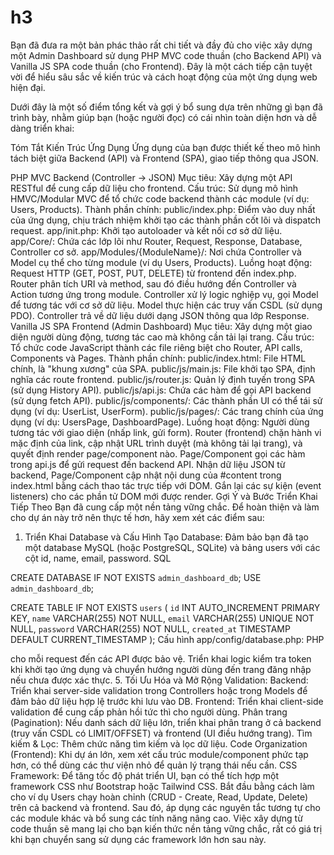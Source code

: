 # h3

Bạn đã đưa ra một bản phác thảo rất chi tiết và đầy đủ cho việc xây dựng một Admin Dashboard sử dụng PHP MVC code thuần (cho Backend API) và Vanilla JS SPA code thuần (cho Frontend). Đây là một cách tiếp cận tuyệt vời để hiểu sâu sắc về kiến trúc và cách hoạt động của một ứng dụng web hiện đại.

Dưới đây là một số điểm tổng kết và gợi ý bổ sung dựa trên những gì bạn đã trình bày, nhằm giúp bạn (hoặc người đọc) có cái nhìn toàn diện hơn và dễ dàng triển khai:

Tóm Tắt Kiến Trúc Ứng Dụng
Ứng dụng của bạn được thiết kế theo mô hình tách biệt giữa Backend (API) và Frontend (SPA), giao tiếp thông qua JSON.

PHP MVC Backend (Controller -> JSON)
Mục tiêu: Xây dựng một API RESTful để cung cấp dữ liệu cho frontend.
Cấu trúc: Sử dụng mô hình HMVC/Modular MVC để tổ chức code backend thành các module (ví dụ: Users, Products).
Thành phần chính:
public/index.php: Điểm vào duy nhất của ứng dụng, chịu trách nhiệm khởi tạo các thành phần cốt lõi và dispatch request.
app/init.php: Khởi tạo autoloader và kết nối cơ sở dữ liệu.
app/Core/: Chứa các lớp lõi như Router, Request, Response, Database, Controller cơ sở.
app/Modules/{ModuleName}/: Nơi chứa Controller và Model cụ thể cho từng module (ví dụ Users, Products).
Luồng hoạt động:
Request HTTP (GET, POST, PUT, DELETE) từ frontend đến index.php.
Router phân tích URI và method, sau đó điều hướng đến Controller và Action tương ứng trong module.
Controller xử lý logic nghiệp vụ, gọi Model để tương tác với cơ sở dữ liệu.
Model thực hiện các truy vấn CSDL (sử dụng PDO).
Controller trả về dữ liệu dưới dạng JSON thông qua lớp Response.
Vanilla JS SPA Frontend (Admin Dashboard)
Mục tiêu: Xây dựng một giao diện người dùng động, tương tác cao mà không cần tải lại trang.
Cấu trúc: Tổ chức code JavaScript thành các file riêng biệt cho Router, API calls, Components và Pages.
Thành phần chính:
public/index.html: File HTML chính, là "khung xương" của SPA.
public/js/main.js: File khởi tạo SPA, định nghĩa các route frontend.
public/js/router.js: Quản lý định tuyến trong SPA (sử dụng History API).
public/js/api.js: Chứa các hàm để gọi API backend (sử dụng fetch API).
public/js/components/: Các thành phần UI có thể tái sử dụng (ví dụ: UserList, UserForm).
public/js/pages/: Các trang chính của ứng dụng (ví dụ: UsersPage, DashboardPage).
Luồng hoạt động:
Người dùng tương tác với giao diện (nhấp link, gửi form).
Router (frontend) chặn hành vi mặc định của link, cập nhật URL trình duyệt (mà không tải lại trang), và quyết định render page/component nào.
Page/Component gọi các hàm trong api.js để gửi request đến backend API.
Nhận dữ liệu JSON từ backend, Page/Component cập nhật nội dung của #content trong index.html bằng cách thao tác trực tiếp với DOM.
Gắn lại các sự kiện (event listeners) cho các phần tử DOM mới được render.
Gợi Ý và Bước Triển Khai Tiếp Theo
Bạn đã cung cấp một nền tảng vững chắc. Để hoàn thiện và làm cho dự án này trở nên thực tế hơn, hãy xem xét các điểm sau:

1. Triển Khai Database và Cấu Hình
Tạo Database: Đảm bảo bạn đã tạo một database MySQL (hoặc PostgreSQL, SQLite) và bảng users với các cột id, name, email, password.
SQL

CREATE DATABASE IF NOT EXISTS `admin_dashboard_db`;
USE `admin_dashboard_db`;

CREATE TABLE IF NOT EXISTS `users` (
    `id` INT AUTO_INCREMENT PRIMARY KEY,
    `name` VARCHAR(255) NOT NULL,
    `email` VARCHAR(255) UNIQUE NOT NULL,
    `password` VARCHAR(255) NOT NULL,
    `created_at` TIMESTAMP DEFAULT CURRENT_TIMESTAMP
);
Cấu hình app/config/database.php:
PHP

<?php
define('DB_HOST', 'localhost');
define('DB_NAME', 'admin_dashboard_db');
define('DB_USER', 'root'); // Thay bằng user của bạn
define('DB_PASS', '');     // Thay bằng password của bạn
Thiết lập Web Server: Đảm bảo Apache (hoặc Nginx) được cấu hình để trỏ public là thư mục gốc của dự án và cho phép mod_rewrite để xử lý các URL thân thiện.
2. Phát Triển Thêm Các Module và Component
UserForm Component (public/js/components/UserForm.js):
Tạo form để thêm mới và chỉnh sửa người dùng.
Xử lý việc lấy dữ liệu người dùng hiện có khi ở chế độ chỉnh sửa.
Gửi dữ liệu form đến API backend (sử dụng UsersAPI.create hoặc UsersAPI.update).
Quản lý thông báo lỗi/thành công cho người dùng.
DashboardPage (public/js/pages/DashboardPage.js): Một trang đơn giản hiển thị thông tin tổng quan.
Products Module/Components: Lặp lại quy trình tương tự cho module Products (Backend: ProductController.php, Product.php; Frontend: ProductList.js, ProductForm.js, ProductsPage.js).
3. Xử Lý Lỗi và Thông Báo
Backend: Cải thiện việc trả về thông báo lỗi chi tiết hơn từ Controller khi có lỗi xảy ra (ví dụ: lỗi validation, lỗi CSDL).
Frontend: Hiển thị các thông báo lỗi hoặc thành công rõ ràng cho người dùng (ví dụ: dùng alert đơn giản, hoặc phát triển một hệ thống toast/snackbar message).
4. Xác Thực và Ủy Quyền (Authentication & Authorization)
Đây là một phần quan trọng của Admin Dashboard.

Backend:
Thêm một AuthController.php để xử lý đăng nhập/đăng ký.
Khi đăng nhập thành công, tạo và trả về một JWT (JSON Web Token) cho client.
Triển khai một Middleware hoặc logic kiểm tra token trong Router hoặc Controller cơ sở để bảo vệ các API endpoint cần xác thực.
Frontend:
Xây dựng trang đăng nhập.
Khi nhận được JWT từ backend, lưu trữ nó (ví dụ: localStorage.setItem('jwt', token)).
Trong api.js, thêm token vào header Authorization: Bearer <token> cho mỗi request đến các API được bảo vệ.
Triển khai logic kiểm tra token khi khởi tạo ứng dụng và chuyển hướng người dùng đến trang đăng nhập nếu chưa được xác thực.
5. Tối Ưu Hóa và Mở Rộng
Validation:
Backend: Triển khai server-side validation trong Controllers hoặc trong Models để đảm bảo dữ liệu hợp lệ trước khi lưu vào DB.
Frontend: Triển khai client-side validation để cung cấp phản hồi tức thì cho người dùng.
Phân trang (Pagination): Nếu danh sách dữ liệu lớn, triển khai phân trang ở cả backend (truy vấn CSDL có LIMIT/OFFSET) và frontend (UI điều hướng trang).
Tìm kiếm & Lọc: Thêm chức năng tìm kiếm và lọc dữ liệu.
Code Organization (Frontend): Khi dự án lớn, xem xét cấu trúc module/component phức tạp hơn, có thể dùng các thư viện nhỏ để quản lý trạng thái nếu cần.
CSS Framework: Để tăng tốc độ phát triển UI, bạn có thể tích hợp một framework CSS như Bootstrap hoặc Tailwind CSS.
Bắt đầu bằng cách làm cho ví dụ Users chạy hoàn chỉnh (CRUD - Create, Read, Update, Delete) trên cả backend và frontend. Sau đó, áp dụng các nguyên tắc tương tự cho các module khác và bổ sung các tính năng nâng cao. Việc xây dựng từ code thuần sẽ mang lại cho bạn kiến thức nền tảng vững chắc, rất có giá trị khi bạn chuyển sang sử dụng các framework lớn hơn sau này.